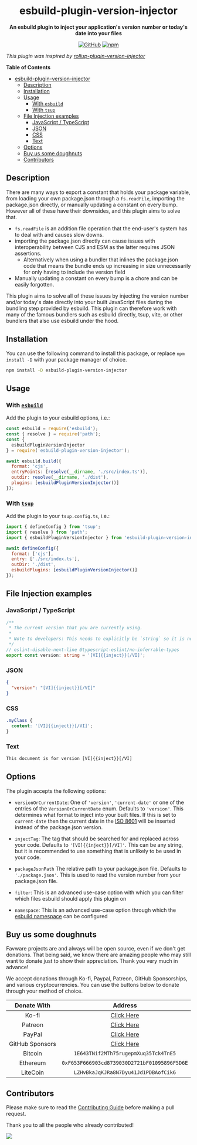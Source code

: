 <div align="center">

# esbuild-plugin-version-injector

**An esbuild plugin to inject your application's version number or today's date
into your files**

[![GitHub](https://img.shields.io/github/license/favware/esbuild-plugin-version-injector)](https://github.com/favware/esbuild-plugin-version-injector/blob/main/LICENSE.md)
[![npm](https://img.shields.io/npm/v/esbuild-plugin-version-injector?color=crimson&logo=npm&style=flat-square)](https://www.npmjs.com/package/esbuild-plugin-version-injector)

</div>

_This plugin was inspired by
[rollup-plugin-version-injector](https://github.com/djhouseknecht/rollup-plugin-version-injector)_

**Table of Contents**

- [esbuild-plugin-version-injector](#esbuild-plugin-version-injector)
  - [Description](#description)
  - [Installation](#installation)
  - [Usage](#usage)
    - [With `esbuild`](#with-esbuild)
    - [With `tsup`](#with-tsup)
  - [File Injection examples](#file-injection-examples)
    - [JavaScript / TypeScript](#javascript--typescript)
    - [JSON](#json)
    - [CSS](#css)
    - [Text](#text)
  - [Options](#options)
  - [Buy us some doughnuts](#buy-us-some-doughnuts)
  - [Contributors](#contributors)

## Description

There are many ways to export a constant that holds your package variable, from
loading your own package.json through a `fs.readFile`, importing the
package.json directly, or manually updating a constant on every bump. However
all of these have their downsides, and this plugin aims to solve that.

- `fs.readFile` is an addition file operation that the end-user's system has to
  deal with and causes slow downs.
- importing the package.json directly can cause issues with interoperability
  between CJS and ESM as the latter requires JSON assertions.
  - Alternatively when using a bundler that inlines the package.json code that
    means the bundle ends up increasing in size unnecessarily for only having to
    include the version field
- Manually updating a constant on every bump is a chore and can be easily
  forgotten.

This plugin aims to solve all of these issues by injecting the version number
and/or today's date directly into your built JavaScript files during the
bundling step provided by esbuild. This plugin can therefore work with many of
the famous bundlers such as esbuild directly, tsup, vite, or other bundlers that
also use esbuild under the hood.

## Installation

You can use the following command to install this package, or replace
`npm install -D` with your package manager of choice.

```sh
npm install -D esbuild-plugin-version-injector
```

## Usage

### With [`esbuild`][esbuild]

Add the plugin to your esbuild options, i.e.:

```js
const esbuild = require('esbuild');
const { resolve } = require('path');
const {
  esbuildPluginVersionInjector
} = require('esbuild-plugin-version-injector');

await esbuild.build({
  format: 'cjs',
  entryPoints: [resolve(__dirname, './src/index.ts')],
  outdir: resolve(__dirname, './dist'),
  plugins: [esbuildPluginVersionInjector()]
});
```

### With [`tsup`][tsup]

Add the plugin to your `tsup.config.ts`, i.e.:

```js
import { defineConfig } from 'tsup';
import { resolve } from 'path';
import { esbuildPluginVersionInjector } from 'esbuild-plugin-version-injector';

await defineConfig({
  format: ['cjs'],
  entry: ['./src/index.ts'],
  outDir: './dist',
  esbuildPlugins: [esbuildPluginVersionInjector()]
});
```

[esbuild]: https://esbuild.github.io/
[tsup]: https://tsup.egoist.dev

## File Injection examples

### JavaScript / TypeScript

```ts
/**
 * The current version that you are currently using.
 *
 * Note to developers: This needs to explicitly be `string` so it is not typed as a "const string" that gets injected by esbuild
 */
// eslint-disable-next-line @typescript-eslint/no-inferrable-types
export const version: string = '[VI]{{inject}}[/VI]';
```

### JSON

```json
{
  "version": "[VI]{{inject}}[/VI]"
}
```

### CSS

```css
.myClass {
  content: '[VI]{{inject}}[/VI]';
}
```

### Text

```txt
This document is for version [VI]{{inject}}[/VI]
```

## Options

The plugin accepts the following options:

- `versionOrCurrentDate`: One of `'version'`, `'current-date'` or one of the
  entries of the `VersionOrCurrentDate` enum. Defaults to `'version'`. This
  determines what format to inject into your built files. If this is set to
  `current-date` then the current date in the
  [ISO 8601](https://en.wikipedia.org/wiki/ISO_8601) will be inserted instead of
  the package.json version.

- `injectTag`: The tag that should be searched for and replaced across your
  code. Defaults to `'[VI]{{inject}}[/VI]'`. This can be any string, but it is
  recommended to use something that is unlikely to be used in your code.

- `packageJsonPath` The relative path to your package.json file. Defaults to
  `'./package.json'`. This is used to read the version number from your
  package.json file.

- `filter`: This is an advanced use-case option with which you can filter which
  files esbuild should apply this plugin on

- `namespace`: This is an advanced use-case option through which the
  [esbuild namespace](https://esbuild.github.io/plugins/#namespaces) can be
  configured

## Buy us some doughnuts

Favware projects are and always will be open source, even if we don't get
donations. That being said, we know there are amazing people who may still want
to donate just to show their appreciation. Thank you very much in advance!

We accept donations through Ko-fi, Paypal, Patreon, GitHub Sponsorships, and
various cryptocurrencies. You can use the buttons below to donate through your
method of choice.

|   Donate With   |                      Address                      |
| :-------------: | :-----------------------------------------------: |
|      Ko-fi      |  [Click Here](https://donate.favware.tech/kofi)   |
|     Patreon     | [Click Here](https://donate.favware.tech/patreon) |
|     PayPal      | [Click Here](https://donate.favware.tech/paypal)  |
| GitHub Sponsors |  [Click Here](https://github.com/sponsors/Favna)  |
|     Bitcoin     |       `1E643TNif2MTh75rugepmXuq35Tck4TnE5`        |
|    Ethereum     |   `0xF653F666903cd8739030D2721bF01095896F5D6E`    |
|    LiteCoin     |       `LZHvBkaJqKJRa8N7Dyu41Jd1PDBAofCik6`        |

## Contributors

Please make sure to read the [Contributing Guide][contributing] before making a
pull request.

Thank you to all the people who already contributed!

<a href="https://github.com/favware/esbuild-plugin-version-injector/graphs/contributors">
  <img src="https://contrib.rocks/image?repo=favware/esbuild-plugin-version-injector" />
</a>

[contributing]: .github/CONTRIBUTING.md
